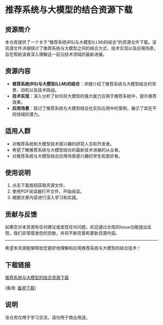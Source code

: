 # 推荐系统与大模型的结合资源下载

## 资源简介

本仓库提供了一个关于“推荐系统(RS)与大模型(LLM)的结合”的资源文件下载。该资源文件详细探讨了推荐系统与大模型之间的结合方式、技术实现以及应用场景，旨在帮助读者深入理解这一前沿技术领域的最新进展。

## 资源内容

- **推荐系统(RS)与大模型(LLM)的结合**：详细介绍了推荐系统与大模型结合的背景、动机以及技术挑战。
- **技术实现**：深入分析了如何将大模型的强大能力应用于推荐系统中，提升推荐效果。
- **应用场景**：探讨了推荐系统与大模型结合在实际应用中的案例，展示了其在不同领域的潜力。

## 适用人群

- 对推荐系统和大模型技术感兴趣的研究人员和开发者。
- 希望了解推荐系统与大模型结合的最新技术进展的从业者。
- 对推荐系统与大模型结合应用场景感兴趣的学生和爱好者。

## 使用说明

1. 点击下载按钮获取资源文件。
2. 使用PDF阅读器打开文件，开始阅读。
3. 根据文章内容进行深入学习和实践。

## 贡献与反馈

如果您对本资源有任何建议或发现任何问题，欢迎通过仓库的Issue功能提出反馈。我们非常感谢您的贡献，并将不断完善和更新资源内容。

---

希望本资源能够帮助您更好地理解和应用推荐系统与大模型的结合技术！

## 下载链接
[推荐系统与大模型的结合资源下载](https://pan.quark.cn/s/965aee2f499b) 

(备用: [备用下载](https://pan.baidu.com/s/141AdmY16-qKt-esoc5qJww?pwd=1234))

## 说明

该仓库仅用于学习交流，请勿用于商业用途。
